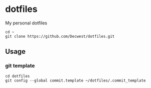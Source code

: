 # dotfiles
My personal dotfiles

```shell
cd ~
git clone https://github.com/Decwest/dotfiles.git
```

## Usage

### git template
```shell
cd dotfiles
git config --global commit.template ~/dotfiles/.commit_template
```